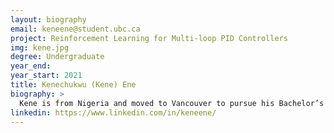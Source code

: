 ```yaml
---
layout: biography
email: keneene@student.ubc.ca
project: Reinforcement Learning for Multi-loop PID Controllers
img: kene.jpg
degree: Undergraduate
year_end: 
year_start: 2021
title: Kenechukwu (Kene) Ene
biography: >
  Kene is from Nigeria and moved to Vancouver to pursue his Bachelor’s degree in Chemical and Biological Engineering at UBC in 2017. Since then, he has seized various opportunities to explore his interests. For instance, he contributed to research on vaccine development through a placement at the UBC BioFoundry Lab, and explored the field of clean energy through a manufacturing internship with Ballard Power Systems (Burnaby, BC). Now in his final year, Kene is not done exploring. He is delving into the field of Machine Learning and his current research focuses on reinforcement learning for multi-loop PIDs.
linkedin: https://www.linkedin.com/in/keneene/
---
```

